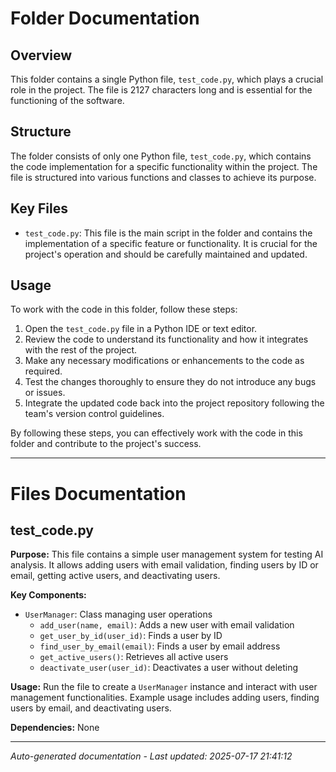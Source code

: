 # Folder Documentation

## Overview
This folder contains a single Python file, `test_code.py`, which plays a crucial role in the project. The file is 2127 characters long and is essential for the functioning of the software.

## Structure
The folder consists of only one Python file, `test_code.py`, which contains the code implementation for a specific functionality within the project. The file is structured into various functions and classes to achieve its purpose.

## Key Files
- `test_code.py`: This file is the main script in the folder and contains the implementation of a specific feature or functionality. It is crucial for the project's operation and should be carefully maintained and updated.

## Usage
To work with the code in this folder, follow these steps:
1. Open the `test_code.py` file in a Python IDE or text editor.
2. Review the code to understand its functionality and how it integrates with the rest of the project.
3. Make any necessary modifications or enhancements to the code as required.
4. Test the changes thoroughly to ensure they do not introduce any bugs or issues.
5. Integrate the updated code back into the project repository following the team's version control guidelines.

By following these steps, you can effectively work with the code in this folder and contribute to the project's success.

---

# Files Documentation

## test_code.py

**Purpose:** This file contains a simple user management system for testing AI analysis. It allows adding users with email validation, finding users by ID or email, getting active users, and deactivating users.

**Key Components:**
- `UserManager`: Class managing user operations
  - `add_user(name, email)`: Adds a new user with email validation
  - `get_user_by_id(user_id)`: Finds a user by ID
  - `find_user_by_email(email)`: Finds a user by email address
  - `get_active_users()`: Retrieves all active users
  - `deactivate_user(user_id)`: Deactivates a user without deleting

**Usage:** Run the file to create a `UserManager` instance and interact with user management functionalities. Example usage includes adding users, finding users by email, and deactivating users.

**Dependencies:** None

---
*Auto-generated documentation - Last updated: 2025-07-17 21:41:12*
